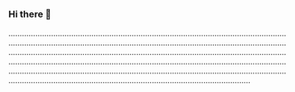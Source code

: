 ### Hi there 👋

........................................................................................................................................................................................................................................................................................................................................................................................................................................................................................................................................................................................................................................................................................................................................................